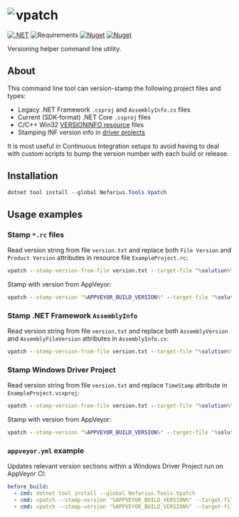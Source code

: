 # <img src="assets/favicon_128x128.png" align="left" />vpatch

[![.NET](https://github.com/nefarius/vpatch/actions/workflows/build.yml/badge.svg)](https://github.com/nefarius/vpatch/actions/workflows/build.yml)
![Requirements](https://img.shields.io/badge/Requires-.NET%209.0-blue.svg)
[![Nuget](https://img.shields.io/nuget/v/Nefarius.Tools.Vpatch)](https://www.nuget.org/packages/Nefarius.Tools.Vpatch/)
[![Nuget](https://img.shields.io/nuget/dt/Nefarius.Tools.Vpatch)](https://www.nuget.org/packages/Nefarius.Tools.Vpatch/)

Versioning helper command line utility.

## About

This command line tool can version-stamp the following project files and types:

- Legacy .NET Framework `.csproj` and `AssemblyInfo.cs` files
- Current (SDK-format) .NET Core `.csproj` files
- C/C++ Win32 [VERSIONINFO resource](https://learn.microsoft.com/en-us/windows/win32/menurc/versioninfo-resource) files
- Stamping INF version info
  in [driver projects](https://learn.microsoft.com/en-us/windows-hardware/drivers/develop/stampinf-properties-for-driver-projects)

It is most useful in Continuous Integration setups to avoid having to deal with custom scripts to bump the version
number with each build or release.

## Installation

```PowerShell
dotnet tool install --global Nefarius.Tools.Vpatch
```

## Usage examples

### Stamp `*.rc` files

Read version string from file `version.txt` and replace both `File Version` and `Product Version` attributes in resource
file `ExampleProject.rc`:

```cmd
vpatch --stamp-version-from-file version.txt --target-file "%solution%\ExampleProject\ExampleProject.rc" --resource.file-version --resource.product-version
```

Stamp with version from AppVeyor:

```cmd
vpatch --stamp-version "%APPVEYOR_BUILD_VERSION%" --target-file "%solution%\ExampleProject\ExampleProject.rc" --resource.file-version --resource.product-version
```

### Stamp .NET Framework `AssemblyInfo`

Read version string from file `version.txt` and replace both `AssemblyVersion` and `AssemblyFileVersion` attributes in
`AssemblyInfo.cs`:

```cmd
vpatch --stamp-version-from-file version.txt --target-file "%solution%\ExampleProject\Properties\AssemblyInfo.cs" --assembly.version --assembly.file-version
```

### Stamp Windows Driver Project

Read version string from file `version.txt` and replace `TimeStamp` attribute in `ExampleProject.vcxproj`:

```cmd
vpatch --stamp-version-from-file version.txt --target-file "%solution%\ExampleProject\ExampleProject.vcxproj" --vcxproj.inf-time-stamp
```

Stamp with version from AppVeyor:

```cmd
vpatch --stamp-version "%APPVEYOR_BUILD_VERSION%" --target-file "%solution%\ExampleProject\ExampleProject.vcxproj" --vcxproj.inf-time-stamp
```

### `appveyor.yml` example

Updates relevant version sections within a Windows Driver Project run on AppVeyor CI:

```yaml
before_build:
  - cmd: dotnet tool install --global Nefarius.Tools.Vpatch
  - cmd: vpatch --stamp-version "%APPVEYOR_BUILD_VERSION%" --target-file ".\sys\%APPVEYOR_PROJECT_NAME%.vcxproj" --vcxproj.inf-time-stamp
  - cmd: vpatch --stamp-version "%APPVEYOR_BUILD_VERSION%" --target-file ".\sys\%APPVEYOR_PROJECT_NAME%.rc" --resource.file-version --resource.product-version
```
